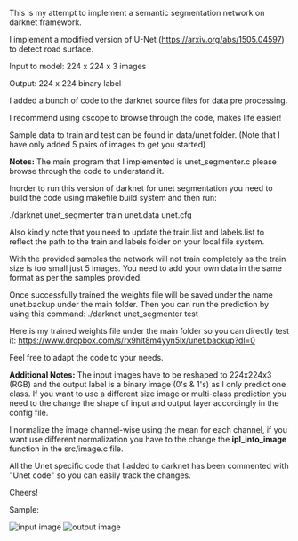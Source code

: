 This is my attempt to implement a semantic segmentation network on darknet framework.

I implement a modified version of U-Net (https://arxiv.org/abs/1505.04597) to detect road surface.

Input to model: 224 x 224 x 3 images

Output: 224 x 224 binary label

I added a bunch of code to the darknet source files for data pre processing.

I recommend using cscope to browse through the code, makes life easier!

Sample data to train and test can be found in data/unet folder. (Note that I have only added 5 pairs of images to get you started)

**Notes:**
The main program that I implemented is unet_segmenter.c please browse through the code to understand it.

Inorder to run this version of darknet for unet segmentation you need to build the code using makefile build system and then run:

./darknet unet_segmenter train unet.data unet.cfg

Also kindly note that you need to update the train.list and labels.list to reflect the path to the train and labels folder on your local file system.

With the provided samples the network will not train completely as the train size is too small just 5 images. You need to add your own data in the same format as per the samples provided.

Once successfully trained the weights file will be saved under the name unet.backup under the main folder. Then you can run the prediction by using this command:
./darknet unet_segmenter test

Here is my trained weights file under the main folder so you can directly test it:
https://www.dropbox.com/s/rx9hlt8m4yyn5lx/unet.backup?dl=0

Feel free to adapt the code to your needs.

**Additional Notes:**
The input images have to be reshaped to 224x224x3 (RGB) and the output label is a binary image (0's & 1's) as I only predict one class. If you want to use a different size image or multi-class prediction you need to the change the shape of input and output layer accordingly in the config file.

I normalize the image channel-wise using the mean for each channel, if you want use different normalization you have to the change the **ipl_into_image** function in the src/image.c file.

All the Unet specific code that I added to darknet has been commented with "Unet code" so you can easily track the changes.

Cheers!


Sample:

![input image](data/unet/test/5.png)
![output image](data/unet/result/5.png.png)

